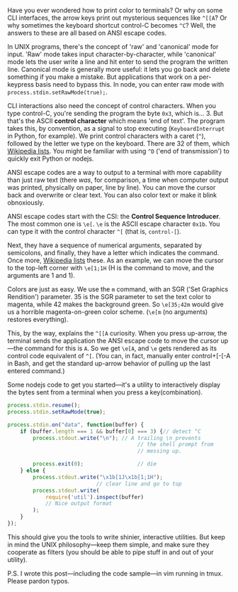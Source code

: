 Have you ever wondered how to print color to terminals? Or why on some CLI
interfaces, the arrow keys print out mysterious sequences like `^[[A`? Or why
sometimes the keyboard shortcut control-C becomes `^C`? Well, the answers to
these are all  based on ANSI escape codes.

In UNIX programs, there's the concept of 'raw' and 'canonical' mode for input.
'Raw' mode takes input character-by-character, while 'canonical' mode lets the
user write a line and hit enter to send the program the written line. Canonical
mode is generally more useful: it lets you go back and delete something if you
make a mistake. But applications that work on a per-keypress basis need to
bypass this. In node, you can enter raw mode with
`process.stdin.setRawMode(true);`.

CLI interactions also need the concept of control characters. When you type
control-C, you're sending the program the byte `0x3`, which is… 3. But that's
the ASCII **control character** which means 'end of text'. The program takes
this, by convention, as a signal to stop executing (`KeyboardInterrupt` in
Python, for example). We print control characters with a caret (`^`), followed
by the letter we type on the keyboard. There are 32 of them, which [Wikipedia
lists](http://en.wikipedia.org/wiki/ASCII#ASCII_control_code_chart). You might
be familiar with using `^D` ('end of transmission') to quickly exit Python or
nodejs.

ANSI escape codes are a way to output to a terminal with more capability than
just raw text (there *was*, for comparison, a time when computer output was
printed, physically on paper, line by line). You can move the cursor back and
overwrite or clear text. You can also color text or make it blink obnoxiously.

ANSI escape codes start with the CSI: the **Control Sequence Introducer**. The
most common one is `\e[`. `\e` is the ASCII escape character `0x1b`. You can
type it with the control character `^[` (that is, `control-[`).

Next, they have a sequence of numerical arguments, separated by semicolons, and
finally, they have a letter which indicates the command. Once more, [Wikipedia
lists](http://en.wikipedia.org/wiki/ANSI_escape_code#CSI_codes) these. As an
example, we can move the cursor to the top-left corner with `\e[1;1H` (H is the
command to move, and the arguments are 1 and 1).

Colors are just as easy. We use the `m` command, with an SGR ('Set Graphics
Rendition') parameter. 35 is the SGR parameter to set the text color to
magenta, while 42 makes the background green. So `\e[35;42m` would give us a
horrible magenta-on-green color scheme. (`\e[m` (no arguments) restores
everything).

This, by the way, explains the `^[[A` curiosity. When you press up-arrow, the
terminal sends the application the ANSI escape code to move the cursor up—the
command for this is `A`. So we get `\e[A`, and `\e` gets rendered as its
control code equivalent of `^[`. (You can, in fact, manually enter
control+[-[-A in Bash, and get the standard up-arrow behavior of pulling up the
last entered command.)

Some nodejs code to get you started—it's a utility to interactively display the
bytes sent from a terminal when you press a key(combination).

```javascript
process.stdin.resume();
process.stdin.setRawMode(true);

process.stdin.on("data", function(buffer) {
    if (buffer.length === 1 && buffer[0] === 3) {// detect ^C
        process.stdout.write("\n"); // A trailing \n prevents
                                         // the shell prompt from
                                         // messing up.

        process.exit(0);                 // die
    } else {
        process.stdout.write("\x1b[1J\x1b[1;1H");
                            // clear line and go to top
        process.stdout.write(
            require('util').inspect(buffer)
            // Nice output format
        );
    }
});
```

This should give you the tools to write shinier, interactive utilities. But
keep in mind the UNIX philosophy—keep them simple, and make sure they cooperate
as filters (you should be able to pipe stuff in and out of your utility).

P.S. I wrote this post—including the code sample—in vim running in tmux. Please
pardon typos.
